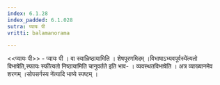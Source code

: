 ```yaml
---
index: 6.1.28
index_padded: 6.1.028
sutra: प्यायः पी
vritti: balamanorama

---
```

<<प्यायः पी>> - प्यायः पी । वा स्यान्निष्ठायामिति । शेषपूरणमिदम् ।विभाषाऽभ्यवपूर्वस्ये॑त्यतो विभाषेति,स्फायः स्फी॑त्यतो निष्ठायामिति चानुवर्तते इति भाव- । व्यवस्थतविभाषेति । अत्र व्याख्यानमेव शरणम् ।सोपसर्गस्य ने॑त्यादि भाष्ये स्पष्टम् । 